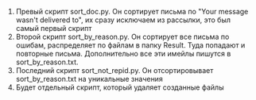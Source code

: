 1. Превый скрипт sort_doc.py. Он сортирует письма по "Your message wasn't delivered to", их сразу исключаем из рассылки, это был самый первый скрипт
2. Второй скрипт sort_by_reason.py. Он сортирует все письма по ошибам, распределяет по файлам в папку Result. Туда попадают и повторные письма. 
Дополнительно все эти имейлы пишутся в sort_by_reason.txt.
3. Последний скрипт sort_not_repid.py. Он отсортировывает sort_by_reason.txt на уникальные значения
4. Будет отдельный скрипт, который удаляет созданные файлы
